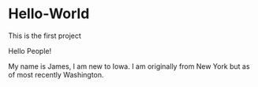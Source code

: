 # Hello-World
This is the first project

Hello People!

My name is James, I am new to Iowa. I am originally from New York but as of most recently Washington.

